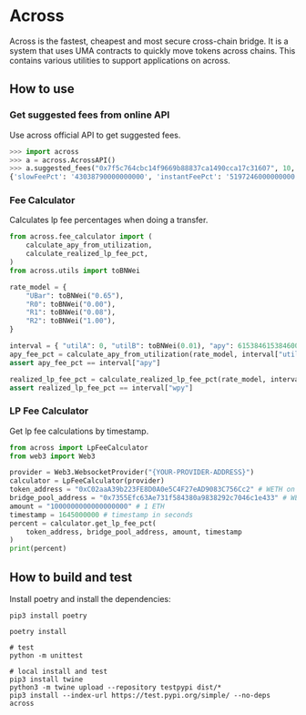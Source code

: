 # Across

Across is the fastest, cheapest and most secure cross-chain bridge. It is a system that uses UMA contracts to quickly move tokens across chains. This contains various utilities to support applications on across.

## How to use

### Get suggested fees from online API

Use across official API to get suggested fees.

```py
>>> import across
>>> a = across.AcrossAPI()
>>> a.suggested_fees("0x7f5c764cbc14f9669b88837ca1490cca17c31607", 10, 1000000000)
{'slowFeePct': '43038790000000000', 'instantFeePct': '5197246000000000'}
```

### Fee Calculator

Calculates lp fee percentages when doing a transfer.

```py
from across.fee_calculator import (
    calculate_apy_from_utilization,
    calculate_realized_lp_fee_pct,
)
from across.utils import toBNWei

rate_model = {
    "UBar": toBNWei("0.65"),
    "R0": toBNWei("0.00"),
    "R1": toBNWei("0.08"),
    "R2": toBNWei("1.00"),
}

interval = { "utilA": 0, "utilB": toBNWei(0.01), "apy": 615384615384600, "wpy": 11830749673498 }
apy_fee_pct = calculate_apy_from_utilization(rate_model, interval["utilA"], interval["utilB"])
assert apy_fee_pct == interval["apy"]

realized_lp_fee_pct = calculate_realized_lp_fee_pct(rate_model, interval["utilA"], interval["utilB"])
assert realized_lp_fee_pct == interval["wpy"]
```

### LP Fee Calculator

Get lp fee calculations by timestamp.

```py
from across import LpFeeCalculator
from web3 import Web3

provider = Web3.WebsocketProvider("{YOUR-PROVIDER-ADDRESS}")
calculator = LpFeeCalculator(provider)
token_address = "0xC02aaA39b223FE8D0A0e5C4F27eAD9083C756Cc2" # WETH on mainnet
bridge_pool_address = "0x7355Efc63Ae731f584380a9838292c7046c1e433" # WETH BridgePool on mainnet
amount = "1000000000000000000" # 1 ETH
timestamp = 1645000000 # timestamp in seconds
percent = calculator.get_lp_fee_pct(
    token_address, bridge_pool_address, amount, timestamp
)
print(percent)
```

## How to build and test

Install poetry and install the dependencies:

```shell
pip3 install poetry

poetry install

# test
python -m unittest

# local install and test
pip3 install twine
python3 -m twine upload --repository testpypi dist/*
pip3 install --index-url https://test.pypi.org/simple/ --no-deps across
```

